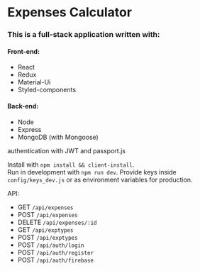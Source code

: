 # Expenses Calculator
### This is a full-stack application written with:  
#### Front-end:
  * React
  * Redux
  * Material-Ui
  * Styled-components

#### Back-end:
  * Node
  * Express
  * MongoDB (with Mongoose)
 
 authentication with JWT and passport.js
 
Install with `npm install && client-install`.  
Run in development with `npm run dev`.
Provide keys inside `config/keys_dev.js` or as environment variables for production.

API:
  * GET `/api/expenses`  
  * POST `/api/expenses`
  * DELETE `/api/expenses/:id`
  * GET `/api/exptypes`  
  * POST `/api/exptypes`
  * POST `/api/auth/login`
  * POST `/api/auth/register`  
  * POST `/api/auth/firebase`
